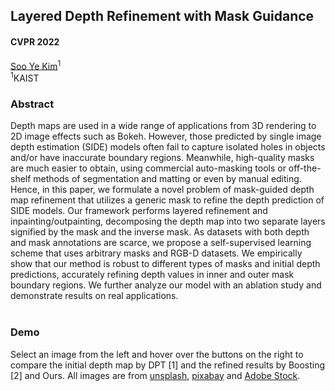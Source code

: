 ## Layered Depth Refinement with Mask Guidance
#### CVPR 2022
[Soo Ye Kim](https://sites.google.com/view/sooyekim)<sup>1</sup>  
<sup>1</sup>KAIST

### Abstract
<div style="text-align: left">
Depth maps are used in a wide range of applications from 3D rendering to 2D image effects such as Bokeh. However, those predicted by single image depth estimation (SIDE) models often fail to capture isolated holes in objects and/or have inaccurate boundary regions. Meanwhile, high-quality masks are much easier to obtain, using commercial auto-masking tools or off-the-shelf methods of segmentation and matting or even by manual editing. Hence, in this paper, we formulate a novel problem of mask-guided depth map refinement that utilizes a generic mask to refine the depth prediction of SIDE models. Our framework performs layered refinement and inpainting/outpainting, decomposing the depth map into two separate layers signified by the mask and the inverse mask. As datasets with both depth and mask annotations are scarce, we propose a self-supervised learning scheme that uses arbitrary masks and RGB-D datasets. We empirically show that our method is robust to different types of masks and initial depth predictions, accurately refining depth values in inner and outer mask boundary regions. We further analyze our model with an ablation study and demonstrate results on real applications.
<br>
<br>
</div>

### Demo
<div style="text-align: left">
Select an image from the left and hover over the buttons on the right to compare the initial depth map by DPT [1] and the refined results by Boosting [2] and Ours. All images are from <a href="https://unsplash.com/">unsplash</a>, <a href="https://pixabay.com/">pixabay</a> and <a href="https://stock.adobe.com/">Adobe Stock</a>.  
<!-- <br>
<br>
[1] Ranftl et al., <a href="https://github.com/isl-org/DPT">Vision Transformers for Dense Prediction</a>, ICCV, 2021.
<br>
[2] Miangoleh et al., <a href="http://yaksoy.github.io/highresdepth/">Boosting Monocular Depth Estimation Models to High-Resolution via Content-Adaptive Multi-Resolution Merging</a>, CVPR, 2021. 
</div> -->

